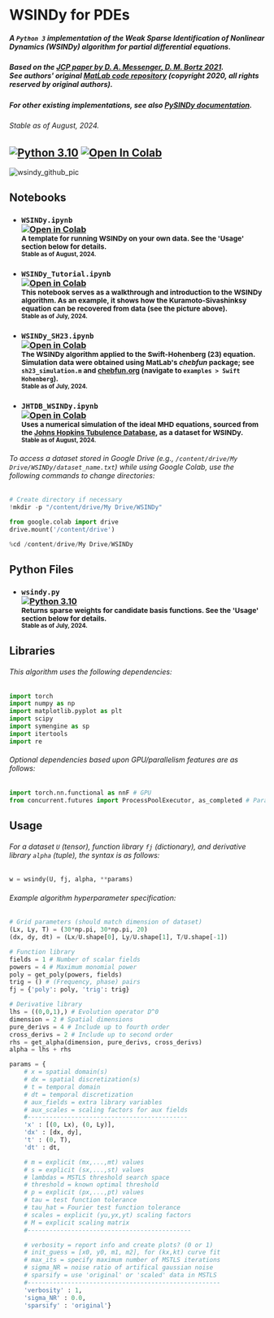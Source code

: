 # WSINDy for PDEs
##### A `Python 3` implementation of the Weak Sparse Identification of Nonlinear Dynamics (WSINDy) algorithm for partial differential equations.
##### Based on the [JCP paper by **D. A. Messenger**, **D. M. Bortz** 2021](https://www.sciencedirect.com/science/article/pii/S0021999121004204). <br> See authors' original [MatLab code repository](https://github.com/MathBioCU/WSINDy_PDE) (copyright 2020, all rights reserved by original authors).
##### For other existing implementations, see also [PySINDy documentation](https://pysindy.readthedocs.io/en/latest/examples/12_weakform_SINDy_examples/example.html).
###### Stable as of August, 2024.
[![Python 3.10](https://img.shields.io/badge/python-3.10-blue.svg)](https://www.python.org/downloads/release/python-310/)
[![Open In Colab](https://colab.research.google.com/assets/colab-badge.svg)](https://colab.research.google.com/github/SethMinor/WSINDy-for-Python/blob/main/WSINDy.ipynb)
---
![wsindy_github_pic](https://github.com/SethMinor/WSINDy-for-Python/assets/97004318/8e567430-7368-420c-bf94-6eee224f7dc5)
## Notebooks
- ### `WSINDy.ipynb`<br>[![Open in Colab](https://colab.research.google.com/assets/colab-badge.svg)](https://colab.research.google.com/github/SethMinor/WSINDy-for-Python/blob/main/WSINDy.ipynb)<br><sub> A template for running WSINDy on your own data. See the 'Usage' section below for details. <br><sup> Stable as of August, 2024. </sup></sub>
- ### `WSINDy_Tutorial.ipynb`<br>[![Open in Colab](https://colab.research.google.com/assets/colab-badge.svg)](https://colab.research.google.com/github/SethMinor/WSINDy-for-Python/blob/main/WSINDy_Tutorial.ipynb)<br><sub> This notebook serves as a walkthrough and introduction to the WSINDy algorithm. As an example, it shows how the Kuramoto-Sivashinksy equation can be recovered from data (see the picture above). <br><sup> Stable as of July, 2024. </sup></sub>
- ### `WSINDy_SH23.ipynb`<br>[![Open in Colab](https://colab.research.google.com/assets/colab-badge.svg)](https://colab.research.google.com/github/SethMinor/WSINDy-for-Python/blob/main/WSINDy_SH23.ipynb)<br><sub> The WSINDy algorithm applied to the Swift-Hohenberg (23) equation. Simulation data were obtained using MatLab's *chebfun* package; see `sh23_simulation.m` and [chebfun.org](https://chebfun.org) (navigate to `examples > Swift Hohenberg`). <br><sup> Stable as of July, 2024. </sup></sub>
- ### `JHTDB_WSINDy.ipynb`<br>[![Open in Colab](https://colab.research.google.com/assets/colab-badge.svg)](https://colab.research.google.com/github/SethMinor/WSINDy-for-Python/blob/main/JHTDB_WSINDy.ipynb)<br><sub> Uses a numerical simulation of the ideal MHD equations, sourced from the [Johns Hopkins Tubulence Database](https://turbulence.pha.jhu.edu/Forced_MHD_turbulence.aspx), as a dataset for WSINDy. <br><sup> Stable as of August, 2024. </sup></sub>
###### To access a dataset stored in Google Drive (e.g., `/content/drive/My Drive/WSINDy/dataset_name.txt`) while using Google Colab, use the following commands to change directories:
```python
# Create directory if necessary
!mkdir -p "/content/drive/My Drive/WSINDy"

from google.colab import drive
drive.mount('/content/drive')

%cd /content/drive/My Drive/WSINDy
```
## Python Files
- ### `wsindy.py` <br> [![Python 3.10](https://img.shields.io/badge/python-3.10-blue.svg)](https://www.python.org/downloads/release/python-310/) <br><sub> Returns sparse weights for candidate basis functions. See the 'Usage' section below for details. <br><sup> Stable as of July, 2024. </sup></sub>
## Libraries
###### This algorithm uses the following dependencies:
```python
import torch
import numpy as np
import matplotlib.pyplot as plt
import scipy
import symengine as sp
import itertools
import re
```
###### Optional dependencies based upon GPU/parallelism features are as follows:
```python
import torch.nn.functional as nnF # GPU
from concurrent.futures import ProcessPoolExecutor, as_completed # Parallelism
```
## Usage
###### For a dataset `U` (tensor), function library `fj` (dictionary), and derivative library `alpha` (tuple), the syntax is as follows:
```python
w = wsindy(U, fj, alpha, **params)
```
###### Example algorithm hyperparameter specification:
```python
# Grid parameters (should match dimension of dataset)
(Lx, Ly, T) = (30*np.pi, 30*np.pi, 20)
(dx, dy, dt) = (Lx/U.shape[0], Ly/U.shape[1], T/U.shape[-1])

# Function library
fields = 1 # Number of scalar fields
powers = 4 # Maximum monomial power
poly = get_poly(powers, fields)
trig = () # (Frequency, phase) pairs
fj = {'poly': poly, 'trig': trig}

# Derivative library
lhs = ((0,0,1),) # Evolution operator D^0
dimension = 2 # Spatial dimensions
pure_derivs = 4 # Include up to fourth order
cross_derivs = 2 # Include up to second order
rhs = get_alpha(dimension, pure_derivs, cross_derivs)
alpha = lhs + rhs

params = {
    # x = spatial domain(s)
    # dx = spatial discretization(s)
    # t = temporal domain
    # dt = temporal discretization
    # aux_fields = extra library variables
    # aux_scales = scaling factors for aux fields
    #--------------------------------------------
    'x' : [(0, Lx), (0, Ly)],
    'dx' : [dx, dy],
    't' : (0, T),
    'dt' : dt,

    # m = explicit (mx,...,mt) values
    # s = explicit (sx,...,st) values
    # lambdas = MSTLS threshold search space
    # threshold = known optimal threshold
    # p = explicit (px,...,pt) values
    # tau = test function tolerance
    # tau_hat = Fourier test function tolerance
    # scales = explicit (yu,yx,yt) scaling factors
    # M = explicit scaling matrix
    #---------------------------------------------

    # verbosity = report info and create plots? (0 or 1)
    # init_guess = [x0, y0, m1, m2], for (kx,kt) curve fit
    # max_its = specify maximum number of MSTLS iterations
    # sigma_NR = noise ratio of artifical gaussian noise
    # sparsify = use 'original' or 'scaled' data in MSTLS
    #-----------------------------------------------------
    'verbosity' : 1,
    'sigma_NR' : 0.0,
    'sparsify' : 'original'}
```
